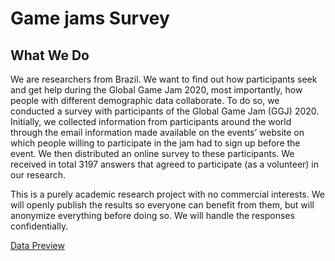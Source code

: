 # Game jams Survey

## What We Do

We are researchers from Brazil. We want to find out how participants seek and get help during the Global Game Jam 2020, most importantly, how people with different demographic data collaborate. To do so, we conducted a survey with participants of the Global Game Jam (GGJ) 2020. Initially, we collected information from participants around the world through the email information made available on the events’ website on which people willing to participate in the jam had to sign up before the event. We then distributed an online survey to these participants. We received in total 3197 answers that agreed to participate (as a volunteer) in our research.

This is a purely academic research project with no commercial interests. We will openly publish the results so everyone can benefit from them, but will anonymize everything before doing so. We will handle the responses confidentially.

[Data Preview](https://game-jams.herokuapp.com/)
